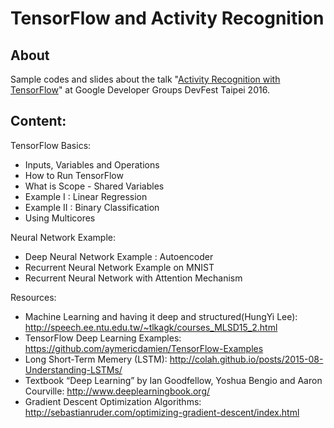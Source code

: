 TensorFlow and Activity Recognition
========

About
--------

Sample codes and slides about the talk "[Activity Recognition with TensorFlow](https://devfest-taipei-3cbee.firebaseapp.com/schedule/day1?sessionId=110)" at Google Developer Groups DevFest Taipei 2016.

Content:
--------

TensorFlow Basics:
- Inputs, Variables and Operations
- How to Run TensorFlow
- What is Scope - Shared Variables
- Example I : Linear Regression
- Example II : Binary Classification
- Using Multicores

Neural Network Example:
- Deep Neural Network Example : Autoencoder
- Recurrent Neural Network Example on MNIST
- Recurrent Neural Network with Attention Mechanism

Resources:
- Machine Learning and having it deep and structured(HungYi Lee): http://speech.ee.ntu.edu.tw/~tlkagk/courses_MLSD15_2.html 
- TensorFlow Deep Learning Examples: https://github.com/aymericdamien/TensorFlow-Examples 
- Long Short-Term Memery (LSTM): http://colah.github.io/posts/2015-08-Understanding-LSTMs/ 
- Textbook “Deep Learning” by Ian Goodfellow, Yoshua Bengio and Aaron Courville: http://www.deeplearningbook.org/ 
- Gradient Descent Optimization Algorithms: http://sebastianruder.com/optimizing-gradient-descent/index.html 
